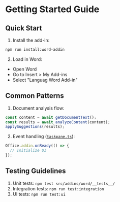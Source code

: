 # Getting Started Guide

## Quick Start
1. Install the add-in:
```bash
npm run install:word-addin
```

2. Load in Word:
- Open Word
- Go to Insert > My Add-ins
- Select "Languag Word Add-in"

## Common Patterns
1. Document analysis flow:
```typescript
const content = await getDocumentText();
const results = await analyzeContent(content);
applySuggestions(results);
```

2. Event handling ([`taskpane.ts`](src/addins/word/taskpane.ts)):
```typescript
Office.addin.onReady(() => {
  // Initialize UI
});
```

## Testing Guidelines
1. Unit tests: `npm test src/addins/word/__tests__/`
2. Integration tests: `npm run test:integration`
3. UI tests: `npm run test:ui`